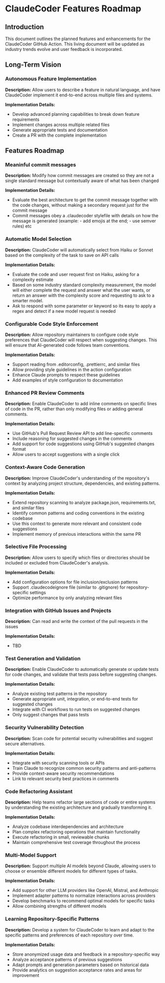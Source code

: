 # ClaudeCoder Features Roadmap

## Introduction

This document outlines the planned features and enhancements for the ClaudeCoder GitHub Action. This living document will be updated as industry trends evolve and user feedback is incorporated.

## Long-Term Vision

### Autonomous Feature Implementation

**Description:** Allow users to describe a feature in natural language, and have ClaudeCoder implement it end-to-end across multiple files and systems.

**Implementation Details:**
- Develop advanced planning capabilities to break down feature requirements
- Implement changes across multiple related files
- Generate appropriate tests and documentation
- Create a PR with the complete implementation

## Features Roadmap

### Meaninful commit messages

**Description:** Modify how commit messages are created so they are not a single standard message but contextually aware of what has been changed

**Implementation Details:**
- Evaluate the best architecture to get the commit message together with the code changes, without making a secondary request just for the commit message
- Commit messages obey a .claudecoder stylefile with details on how the message is generated (example: - add emojis at the end; - use semver rules) etc

### Automatic Model Selection

**Description:** ClaudeCoder will automatically select from Haiku or Sonnet based on the complexity of the task to save on API calls

**Implementation Details:**
- Evaluate the code and user request first on Haiku, asking for a complexity estimate
- Based on some industry standard complexity measurement, the model will either complete the request and answer what the user wants, or return an answer with the complexity score and requesting to ask to a smarter model.
- Ask to respond with some parameter or keyword so its easy to apply a regex and detect if a new model request is needed

### Configurable Code Style Enforcement

**Description:** Allow repository maintainers to configure code style preferences that ClaudeCoder will respect when suggesting changes. This will ensure that AI-generated code follows team conventions.

**Implementation Details:**
- Support reading from .editorconfig, .prettierrc, and similar files
- Allow providing style guidelines in the action configuration
- Enhance Claude prompts to respect these guidelines
- Add examples of style configuration to documentation

### Enhanced PR Review Comments

**Description:** Enable ClaudeCoder to add inline comments on specific lines of code in the PR, rather than only modifying files or adding general comments.

**Implementation Details:**
- Use GitHub's Pull Request Review API to add line-specific comments
- Include reasoning for suggested changes in the comments
- Add support for code suggestions using GitHub's suggested changes format
- Allow users to accept suggestions with a single click

### Context-Aware Code Generation

**Description:** Improve ClaudeCoder's understanding of the repository's context by analyzing project structure, dependencies, and existing patterns.

**Implementation Details:**
- Extend repository scanning to analyze package.json, requirements.txt, and similar files
- Identify common patterns and coding conventions in the existing codebase
- Use this context to generate more relevant and consistent code suggestions
- Implement memory of previous interactions within the same PR

### Selective File Processing

**Description:** Allow users to specify which files or directories should be included or excluded from ClaudeCoder's analysis.

**Implementation Details:**
- Add configuration options for file inclusion/exclusion patterns
- Support .claudecodeignore file (similar to .gitignore) for repository-specific settings
- Optimize performance by only analyzing relevant files

### Integration with GitHub Issues and Projects

**Description:** Can read and write the context of the pull requests in the issues

**Implementation Details:**
- TBD

### Test Generation and Validation

**Description:** Enable ClaudeCoder to automatically generate or update tests for code changes, and validate that tests pass before suggesting changes.

**Implementation Details:**
- Analyze existing test patterns in the repository
- Generate appropriate unit, integration, or end-to-end tests for suggested changes
- Integrate with CI workflows to run tests on suggested changes
- Only suggest changes that pass tests

### Security Vulnerability Detection

**Description:** Scan code for potential security vulnerabilities and suggest secure alternatives.

**Implementation Details:**
- Integrate with security scanning tools or APIs
- Train Claude to recognize common security patterns and anti-patterns
- Provide context-aware security recommendations
- Link to relevant security best practices in comments

### Code Refactoring Assistant

**Description:** Help teams refactor large sections of code or entire systems by understanding the existing architecture and gradually transforming it.

**Implementation Details:**
- Analyze codebase interdependencies and architecture
- Plan complex refactoring operations that maintain functionality
- Execute refactoring in small, reviewable chunks
- Maintain comprehensive test coverage throughout the process

### Multi-Model Support

**Description:** Support multiple AI models beyond Claude, allowing users to choose or ensemble different models for different types of tasks.

**Implementation Details:**
- Add support for other LLM providers like OpenAI, Mistral, and Anthropic
- Implement adapter patterns to normalize interactions across providers
- Develop benchmarks to recommend optimal models for specific tasks
- Allow combining strengths of different models

### Learning Repository-Specific Patterns

**Description:** Develop a system for ClaudeCoder to learn and adapt to the specific patterns and preferences of each repository over time.

**Implementation Details:**
- Store anonymized usage data and feedback in a repository-specific way
- Analyze acceptance patterns of previous suggestions
- Adapt prompts and generation parameters based on historical data
- Provide analytics on suggestion acceptance rates and areas for improvement
